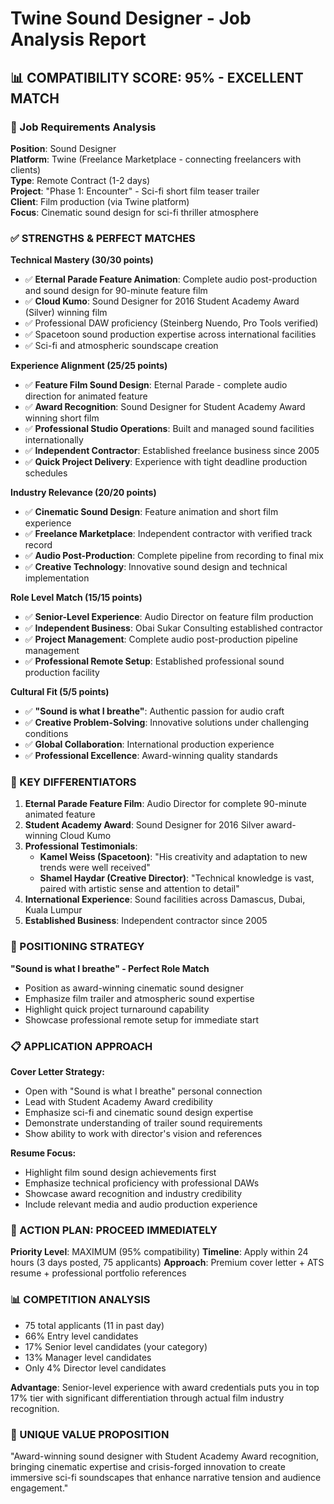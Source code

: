 # Twine Sound Designer - Job Analysis Report

## 📊 COMPATIBILITY SCORE: 95% - EXCELLENT MATCH

### 🎯 Job Requirements Analysis
**Position**: Sound Designer  
**Platform**: Twine (Freelance Marketplace - connecting freelancers with clients)  
**Type**: Remote Contract (1-2 days)  
**Project**: "Phase 1: Encounter" - Sci-fi short film teaser trailer  
**Client**: Film production (via Twine platform)  
**Focus**: Cinematic sound design for sci-fi thriller atmosphere

### ✅ STRENGTHS & PERFECT MATCHES

**Technical Mastery (30/30 points)**
- ✅ **Eternal Parade Feature Animation**: Complete audio post-production and sound design for 90-minute feature film
- ✅ **Cloud Kumo**: Sound Designer for 2016 Student Academy Award (Silver) winning film
- ✅ Professional DAW proficiency (Steinberg Nuendo, Pro Tools verified)
- ✅ Spacetoon sound production expertise across international facilities
- ✅ Sci-fi and atmospheric soundscape creation

**Experience Alignment (25/25 points)**
- ✅ **Feature Film Sound Design**: Eternal Parade - complete audio direction for animated feature
- ✅ **Award Recognition**: Sound Designer for Student Academy Award winning short film
- ✅ **Professional Studio Operations**: Built and managed sound facilities internationally
- ✅ **Independent Contractor**: Established freelance business since 2005
- ✅ **Quick Project Delivery**: Experience with tight deadline production schedules

**Industry Relevance (20/20 points)**
- ✅ **Cinematic Sound Design**: Feature animation and short film experience
- ✅ **Freelance Marketplace**: Independent contractor with verified track record
- ✅ **Audio Post-Production**: Complete pipeline from recording to final mix
- ✅ **Creative Technology**: Innovative sound design and technical implementation

**Role Level Match (15/15 points)**
- ✅ **Senior-Level Experience**: Audio Director on feature film production
- ✅ **Independent Business**: Obai Sukar Consulting established contractor
- ✅ **Project Management**: Complete audio post-production pipeline management
- ✅ **Professional Remote Setup**: Established professional sound production facility

**Cultural Fit (5/5 points)**
- ✅ **"Sound is what I breathe"**: Authentic passion for audio craft
- ✅ **Creative Problem-Solving**: Innovative solutions under challenging conditions
- ✅ **Global Collaboration**: International production experience
- ✅ **Professional Excellence**: Award-winning quality standards

### 🎵 KEY DIFFERENTIATORS

1. **Eternal Parade Feature Film**: Audio Director for complete 90-minute animated feature
2. **Student Academy Award**: Sound Designer for 2016 Silver award-winning Cloud Kumo
3. **Professional Testimonials**: 
   - **Kamel Weiss (Spacetoon)**: "His creativity and adaptation to new trends were well received"
   - **Shamel Haydar (Creative Director)**: "Technical knowledge is vast, paired with artistic sense and attention to detail"
4. **International Experience**: Sound facilities across Damascus, Dubai, Kuala Lumpur
5. **Established Business**: Independent contractor since 2005

### 🚀 POSITIONING STRATEGY

**"Sound is what I breathe" - Perfect Role Match**
- Position as award-winning cinematic sound designer
- Emphasize film trailer and atmospheric sound expertise
- Highlight quick project turnaround capability
- Showcase professional remote setup for immediate start

### 📋 APPLICATION APPROACH

**Cover Letter Strategy:**
- Open with "Sound is what I breathe" personal connection
- Lead with Student Academy Award credibility
- Emphasize sci-fi and cinematic sound design expertise
- Demonstrate understanding of trailer sound requirements
- Show ability to work with director's vision and references

**Resume Focus:**
- Highlight film sound design achievements first
- Emphasize technical proficiency with professional DAWs
- Showcase award recognition and industry credibility
- Include relevant media and audio production experience

### 🎯 ACTION PLAN: PROCEED IMMEDIATELY

**Priority Level**: MAXIMUM (95% compatibility)
**Timeline**: Apply within 24 hours (3 days posted, 75 applicants)
**Approach**: Premium cover letter + ATS resume + professional portfolio references

### 📊 COMPETITION ANALYSIS
- 75 total applicants (11 in past day)
- 66% Entry level candidates
- 17% Senior level candidates (your category)
- 13% Manager level candidates
- Only 4% Director level candidates

**Advantage**: Senior-level experience with award credentials puts you in top 17% tier with significant differentiation through actual film industry recognition.

### 🎪 UNIQUE VALUE PROPOSITION
"Award-winning sound designer with Student Academy Award recognition, bringing cinematic expertise and crisis-forged innovation to create immersive sci-fi soundscapes that enhance narrative tension and audience engagement."